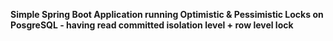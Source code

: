 <b> Simple Spring Boot Application running Optimistic & Pessimistic Locks on PosgreSQL - having read committed isolation level + row level lock
